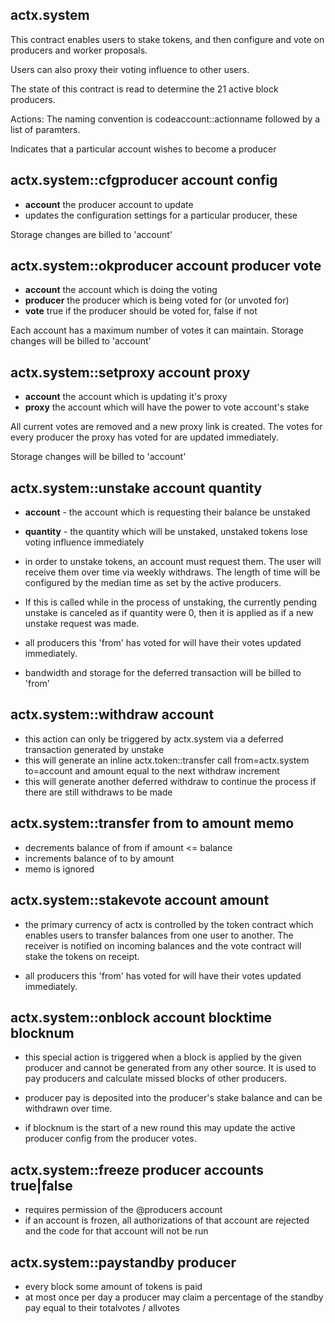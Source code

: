 actx.system
----------

This contract enables users to stake tokens, and then configure and vote on producers and worker proposals. 

Users can also proxy their voting influence to other users.

The state of this contract is read to determine the 21 active block producers. 

Actions:
The naming convention is codeaccount::actionname followed by a list of paramters.

Indicates that a particular account wishes to become a producer
## actx.system::cfgproducer    account config
   - **account** the producer account to update
   - updates the configuration settings for a particular producer, these

   Storage changes are billed to 'account'
   
## actx.system::okproducer     account producer vote
   - **account** the account which is doing the voting
   - **producer** the producer which is being voted for (or unvoted for)
   - **vote** true if the producer should be voted for, false if not

   Each account has a maximum number of votes it can maintain. Storage changes will be billed to 'account'

## actx.system::setproxy       account proxy
   - **account** the account which is updating it's proxy
   - **proxy** the account which will have the power to vote account's stake

   All current votes are removed and a new proxy link is created. The votes for every producer the proxy
   has voted for are updated immediately.

   Storage changes will be billed to 'account'

## actx.system::unstake        account quantity 
   - **account** - the account which is requesting their balance be unstaked
   - **quantity** - the quantity which will be unstaked, unstaked tokens lose voting influence immediately

   - in order to unstake tokens, an account must request them. The user will receive them over
     time via weekly withdraws. The length of time will be configured by the median time as set by
     the active producers.

   - If this is called while in the process of unstaking, the currently pending unstake is canceled as if
     quantity were 0, then it is applied as if a new unstake request was made.

   - all producers this 'from' has voted for will have their votes updated immediately.

   - bandwidth and storage for the deferred transaction will be billed to 'from'

## actx.system::withdraw account
   - this action can only be triggered by actx.system via a deferred transaction generated by unstake
   - this will generate an inline actx.token::transfer call from=actx.system to=account and amount equal to the next withdraw increment
   - this will generate another deferred withdraw to continue the process if there are still withdraws to be made


## actx.system::transfer from to amount memo
   - decrements balance of from if amount <= balance
   - increments balance of to by amount
   - memo is ignored 

## actx.system::stakevote account amount
   - the primary currency of actx is controlled by the token contract which enables users to transfer
     balances from one user to another. The receiver is notified on incoming balances and the vote contract
     will stake the tokens on receipt.

   - all producers this 'from' has voted for will have their votes updated immediately.


## actx.system::onblock   account blocktime blocknum
   - this special action is triggered when a block is applied by the given producer and cannot be generated from
     any other source. It is used to pay producers and calculate missed blocks of other producers. 

   - producer pay is deposited into the producer's stake balance and can be withdrawn over time.

   - if blocknum is the start of a new round this may update the active producer config from the producer votes.

## actx.system::freeze producer accounts true|false 
   - requires permission of the @producers account 
   - if an account is frozen, all authorizations of that account are rejected and the code for that account will not be run

## actx.system::paystandby producer
   - every block some amount of tokens is paid 
   - at most once per day a producer may claim a percentage of the standby pay equal to their totalvotes / allvotes

